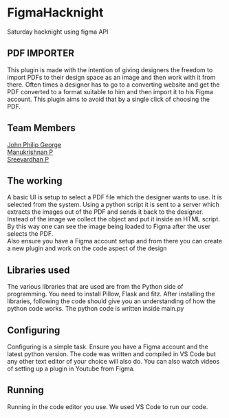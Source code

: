 # FigmaHacknight
Saturday hacknight using figma API

## PDF IMPORTER  
This plugin is made with the intention of giving designers the freedom to import PDFs to their design space as an image and then work with it from there. Often times a designer has to go to a converting website and get the PDF converted to a format suitable to him and then import it to his Figma account. This plugin aims to avoid that by a single click of choosing the PDF.  

## Team Members
[John Philip George](https://github.com/johnforgit)  
[Manukrishnan P](https://github.com/manukris-mk8)  
[Sreevardhan P](https://github.com/SreevardhanP)  

## The working  
A basic UI is setup to select a PDF file which the designer wants to use. It is selected from the system. Using a python script it is sent to a server which extracts the images out of the PDF and sends it back to the designer. Instead of the image we collect the object and put it inside an HTML script. By this way one can see the image being loaded to Figma after the user selects the PDF.  
Also ensure you have a Figma account setup and from there you can create a new plugin and work on the code aspect of the design

## Libraries used  
The various libraries that are used are from the Python side of programming. You need to install Pillow, Flask and fitz. After installing the libraries, following the code should give you an understanding of how the python code works. The python code is written inside main.py  

## Configuring  
Configuring is a simple task. Ensure you have a Figma account and the latest python version. The code was written and compiled in VS Code but any other text editor of your choice will also do. You can also watch videos of setting up a plugin in Youtube from Figma.  

## Running  
Running in the code editor you use. We used VS Code to run our code. 
